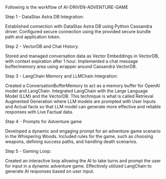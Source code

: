 Following is the workflow of AI-DRIVEN-ADVENTURE-GAME

Step 1 - DataStax Astra DB Integration:

Established connection with DataStax Astra DB using Python Cassandra driver.
Configured secure connection using the provided secure bundle path and application token.

Step 2 - VectorDB and Chat History:

Stored and managed conversation data as Vector Embeddings in VectorDB, with context expiration after 1 hour.
Implemented a chat message buffer/memory area using wrapper around Cassandra VectorDB.

Step 3 - LangChain Memory and LLMChain Integration:

Created a ConversationBufferMemory to act as a memory buffer for OpenAI model and LangChain.
Integrated LangChain with the Large Language Model (LLM) and the VectorDB.
This technique is what is called Retrieval Augmented Generation where LLM models are prompted with User Inputs and Actual facts
so that LLM model can generate more effective and reliable responses with Live Factual data.

Step 4 - Prompts for Adventure game

Developed a dynamic and engaging prompt for an adventure game scenario in the Whispering Woods.
Included rules for the game, such as choosing weapons, defining success paths, and handling death scenarios.

Step 5 - Gaming Loop:

Created an interactive loop allowing the AI to take turns and prompt the user for input in a dynamic adventure game.
Effectively utilized LangChain to generate AI responses based on user input.
